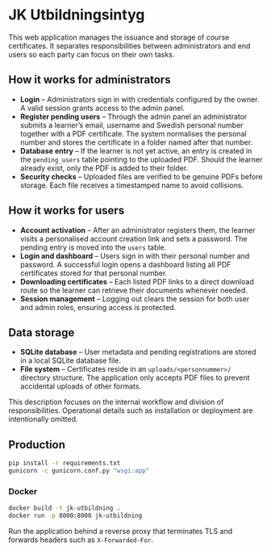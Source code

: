 # JK Utbildningsintyg

This web application manages the issuance and storage of course certificates. It separates responsibilities between administrators and end users so each party can focus on their own tasks.

## How it works for administrators

* **Login** – Administrators sign in with credentials configured by the owner. A valid session grants access to the admin panel.
* **Register pending users** – Through the admin panel an administrator submits a learner’s email, username and Swedish personal number together with a PDF certificate. The system normalises the personal number and stores the certificate in a folder named after that number.
* **Database entry** – If the learner is not yet active, an entry is created in the `pending_users` table pointing to the uploaded PDF. Should the learner already exist, only the PDF is added to their folder.
* **Security checks** – Uploaded files are verified to be genuine PDFs before storage. Each file receives a timestamped name to avoid collisions.

## How it works for users

* **Account activation** – After an administrator registers them, the learner visits a personalised account creation link and sets a password. The pending entry is moved into the `users` table.
* **Login and dashboard** – Users sign in with their personal number and password. A successful login opens a dashboard listing all PDF certificates stored for that personal number.
* **Downloading certificates** – Each listed PDF links to a direct download route so the learner can retrieve their documents whenever needed.
* **Session management** – Logging out clears the session for both user and admin roles, ensuring access is protected.

## Data storage

* **SQLite database** – User metadata and pending registrations are stored in a local SQLite database file.
* **File system** – Certificates reside in an `uploads/<personnummer>/` directory structure. The application only accepts PDF files to prevent accidental uploads of other formats.

This description focuses on the internal workflow and division of responsibilities. Operational details such as installation or deployment are intentionally omitted.

## Production

```bash
pip install -r requirements.txt
gunicorn -c gunicorn.conf.py "wsgi:app"
```

### Docker

```bash
docker build -t jk-utbildning .
docker run -p 8000:8000 jk-utbildning
```

Run the application behind a reverse proxy that terminates TLS and forwards
headers such as `X-Forwarded-For`.
